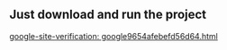 <html>
<head>
    <!-- Other meta tags and elements may be present here -->
    <meta name="google-site-verification" content="rz333xaYbEvECp2QE_H1NycUNAEGx-ffxwiG9mATW_8" />
    <!-- Other meta tags and elements may be present here -->
</head>
  <body>
    <h2> Just download and run the project </h2>
    <meta name="google-site-verification" content="rz333xaYbEvECp2QE_H1NycUNAEGx-ffxwiG9mATW_8" />
    <a href=""> google-site-verification: google9654afebefd56d64.html </a>
  </body>
</html>
